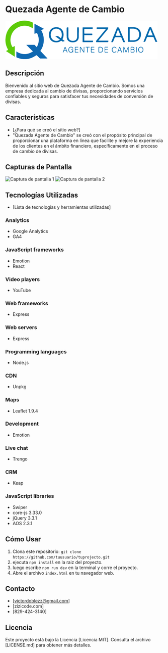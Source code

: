 # Quezada Agente de Cambio

![Logo de Quezada Agente de Cambio](./src/assets/logo_horizontal.png)

## Descripción
Bienvenido al sitio web de Quezada Agente de Cambio. Somos una empresa dedicada al cambio de divisas, proporcionando servicios confiables y seguros para satisfacer tus necesidades de conversión de divisas.

## Características
- [¿Para qué se creó el sitio web?]
- "Quezada Agente de Cambio" se creó con el propósito principal de proporcionar una plataforma en línea que facilite y mejore la experiencia de los clientes en el ámbito financiero, específicamente en el proceso de cambio de divisas. 


## Capturas de Pantalla
![Captura de pantalla 1](screenshot1.png)
![Captura de pantalla 2](screenshot2.png)

## Tecnologías Utilizadas
- [Lista de tecnologías y herramientas utilizadas]
### Analytics
- Google Analytics
- GA4

### JavaScript frameworks
- Emotion
- React

### Video players
- YouTube

### Web frameworks
- Express

### Web servers
- Express

### Programming languages
- Node.js

### CDN
- Unpkg

### Maps
- Leaflet 1.9.4

### Development
- Emotion

### Live chat
- Trengo

### CRM
- Keap

### JavaScript libraries
- Swiper
- core-js 3.33.0
- jQuery 3.3.1
- AOS 2.3.1

## Cómo Usar
1. Clona este repositorio: `git clone https://github.com/tuusuario/tuprojecto.git`
2. ejecuta `npm install` en la raiz del proyecto.
3. luego escribe `npm run dev` en la terminal y corre el proyecto.
4. Abre el archivo `index.html` en tu navegador web.

## Contacto
- [victordoblezz@gmail.com]
- [zizicode.com]
- [829-424-3140]

## Licencia
Este proyecto está bajo la Licencia [Licencia MIT]. Consulta el archivo [LICENSE.md] para obtener más detalles.